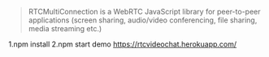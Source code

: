 
> RTCMultiConnection is a WebRTC JavaScript library for peer-to-peer applications (screen sharing, audio/video conferencing, file sharing, media streaming etc.)

1.npm install 2.npm start
demo
https://rtcvideochat.herokuapp.com/
